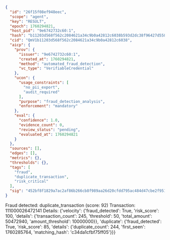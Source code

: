 ```json
{
  "id": "26f15f08ef948eec",
  "scope": "agent",
  "key": "RESULT",
  "epoch": 1760294821,
  "host_pid": "9e6742732c60:1",
  "hash": "b11203d568f562c2084621a34c9b0a42812c6038b593d2dc38f96427d55897cf",
  "cid": "QmV1b11203d568f562c2084621a34c9b0a42812c6038",
  "aicp": {
    "prov": {
      "issuer": "9e6742732c60:1",
      "created_at": 1760294821,
      "method": "automated_fraud_detection",
      "vc_type": "VerifiableCredential"
    },
    "ucon": {
      "usage_constraints": [
        "no_pii_export",
        "audit_required"
      ],
      "purpose": "fraud_detection_analysis",
      "enforcement": "mandatory"
    },
    "eval": {
      "confidence": 1.0,
      "evidence_count": 0,
      "review_status": "pending",
      "evaluated_at": 1760294821
    }
  },
  "sources": [],
  "edges": [],
  "metrics": {},
  "thresholds": {},
  "tags": [
    "fraud",
    "duplicate_transaction",
    "risk_critical"
  ],
  "sig": "452bf8f1829a7ac2af86b266cb8f989aa26d20cfdd795ac484d47cbe2f951930"
}
```

Fraud detected: duplicate_transaction (score: 92)
Transaction: 111000026472141
Details: {'velocity': {'fraud_detected': True, 'risk_score': 100, 'details': {'transaction_count': 245, 'threshold': 50, 'total_amount': 50472940, 'amount_threshold': 10000000}}, 'duplicate': {'fraud_detected': True, 'risk_score': 85, 'details': {'duplicate_count': 244, 'first_seen': 1760285764, 'matching_hash': 'c34da1cfbf75ff05'}}}
